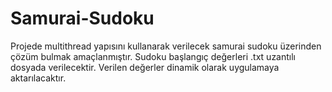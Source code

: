 # Samurai-Sudoku

Projede multithread yapısını kullanarak verilecek samurai sudoku üzerinden çözüm bulmak amaçlanmıştır. Sudoku başlangıç değerleri .txt uzantılı dosyada verilecektir. Verilen değerler dinamik olarak uygulamaya aktarılacaktır.
